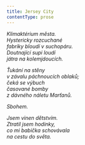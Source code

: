 ```yaml
---
title: Jersey City
contentType: prose
---
```


_Klimaktérium města.  
Hystericky rozcuchané  
fabriky bloudí v suchopáru.  
Doutnající supi loudí  
játra na kolemjdoucích._

_Ťukání na stěny  
v závalu páchnoucích oblaků;  
čeká se výbuch  
časované bomby  
z dávného náletu Marťanů._

_Sbohem._

_Jsem vinen dětstvím.  
Ztratil jsem hodinky,  
co mi babička schovávala  
na cestu do světa._

